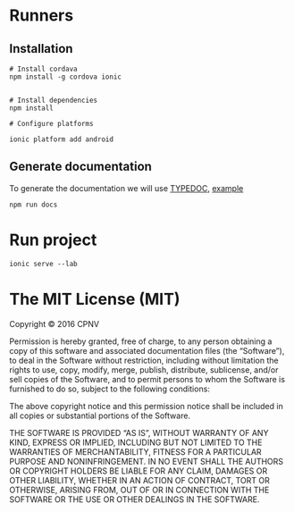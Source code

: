 # Runners

## Installation

```
# Install cordava 
npm install -g cordova ionic


# Install dependencies
npm install

# Configure platforms

ionic platform add android
```

## Generate documentation

To generate the documentation we will use [TYPEDOC](http://typedoc.org/), [example](http://xperiments.in/TSDoc/docs/index.html)

```
npm run docs
```

# Run project

```
ionic serve --lab
```


The MIT License (MIT)
=====================

Copyright © 2016 CPNV

Permission is hereby granted, free of charge, to any person
obtaining a copy of this software and associated documentation
files (the “Software”), to deal in the Software without
restriction, including without limitation the rights to use,
copy, modify, merge, publish, distribute, sublicense, and/or sell
copies of the Software, and to permit persons to whom the
Software is furnished to do so, subject to the following
conditions:

The above copyright notice and this permission notice shall be
included in all copies or substantial portions of the Software.

THE SOFTWARE IS PROVIDED “AS IS”, WITHOUT WARRANTY OF ANY KIND,
EXPRESS OR IMPLIED, INCLUDING BUT NOT LIMITED TO THE WARRANTIES
OF MERCHANTABILITY, FITNESS FOR A PARTICULAR PURPOSE AND
NONINFRINGEMENT. IN NO EVENT SHALL THE AUTHORS OR COPYRIGHT
HOLDERS BE LIABLE FOR ANY CLAIM, DAMAGES OR OTHER LIABILITY,
WHETHER IN AN ACTION OF CONTRACT, TORT OR OTHERWISE, ARISING
FROM, OUT OF OR IN CONNECTION WITH THE SOFTWARE OR THE USE OR
OTHER DEALINGS IN THE SOFTWARE.

